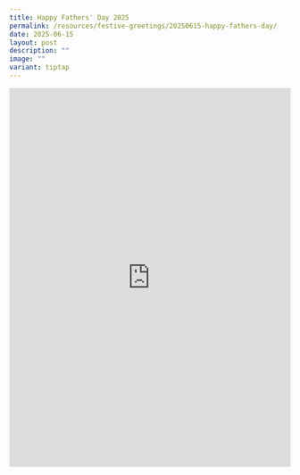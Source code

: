 ```yaml
---
title: Happy Fathers' Day 2025
permalink: /resources/festive-greetings/20250615-happy-fathers-day/
date: 2025-06-15
layout: post
description: ""
image: ""
variant: tiptap
---
```

<div class="iframe-wrapper">
<iframe style="border:none;overflow:hidden" height="679" width="100%" allowfullscreen="true" frameborder="0" src="https://www.facebook.com/plugins/post.php?href=https%3A%2F%2Fwww.facebook.com%2Falpshealthcaresupplychain%2Fposts%2Fpfbid02rgzDaqntcVbFujJAfuazkxzvL1KDzmXqN8tSj7qhfxTMJhDqyHXyAJhvmEwfGx5Nl&amp;show_text=true&amp;width=500"></iframe>
</div>
<p></p>